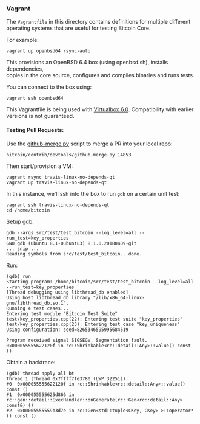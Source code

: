 ### Vagrant

The `Vagrantfile` in this directory contains definitions for multiple different  
operating systems that are useful for testing Bitcoin Core.

For example:
```
vagrant up openbsd64 rsync-auto
```

This provisions an OpenBSD 6.4 box (using openbsd.sh), installs dependencies,  
copies in the core source, configures and compiles binaries and runs tests.

You can connect to the box using:
```
vagrant ssh openbsd64
```

This Vagrantfile is being used with [Virtualbox 6.0](https://www.virtualbox.org/). 
Compatibility with earlier versions is not guaranteed.


#### Testing Pull Requests:

Use the [github-merge.py](https://github.com/bitcoin/bitcoin/blob/master/contrib/devtools/github-merge.py) script to merge a PR into your local repo:
```
bitcoin/contrib/devtools/github-merge.py 14853
```

Then start/provision a VM:
```
vagrant rsync travis-linux-no-depends-qt
vagrant up travis-linux-no-depends-qt
```

In this instance, we'll ssh into the box to run `gdb` on a certain unit test:
```
vagrant ssh travis-linux-no-depends-qt
cd /home/bitcoin
```

Setup gdb:
```
gdb --args src/test/test_bitcoin --log_level=all --run_test=key_properties
GNU gdb (Ubuntu 8.1-0ubuntu3) 8.1.0.20180409-git
... snip ...
Reading symbols from src/test/test_bitcoin...done.
```

Run:
```
(gdb) run
Starting program: /home/bitcoin/src/test/test_bitcoin --log_level=all --run_test=key_properties
[Thread debugging using libthread_db enabled]
Using host libthread_db library "/lib/x86_64-linux-gnu/libthread_db.so.1".
Running 4 test cases...
Entering test module "Bitcoin Test Suite"
test/key_properties.cpp(22): Entering test suite "key_properties"
test/key_properties.cpp(25): Entering test case "key_uniqueness"
Using configuration: seed=8265346595995684519

Program received signal SIGSEGV, Segmentation fault.
0x000055555622120f in rc::Shrinkable<rc::detail::Any>::value() const ()
```

Obtain a backtrace:
```
(gdb) thread apply all bt
Thread 1 (Thread 0x7ffff7fe3780 (LWP 32251)):
#0  0x000055555622120f in rc::Shrinkable<rc::detail::Any>::value() const ()
#1  0x000055555625d866 in rc::gen::detail::ExecHandler::onGenerate(rc::Gen<rc::detail::Any> const&) ()
#2  0x00005555559b3d7e in rc::Gen<std::tuple<CKey, CKey> >::operator*() const ()
```
